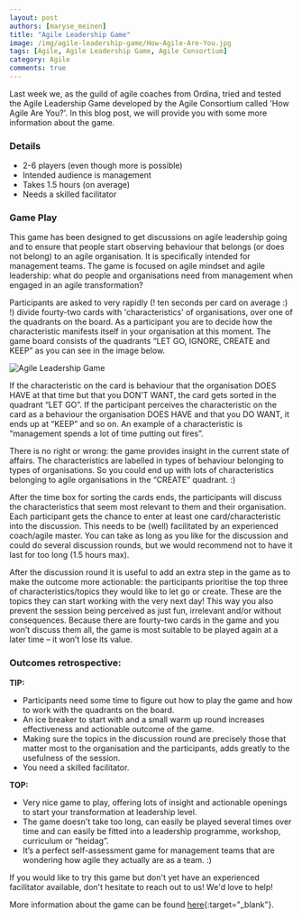 ```yaml
---
layout: post
authors: [maryse_meinen]
title: "Agile Leadership Game"
image: /img/agile-leadership-game/How-Agile-Are-You.jpg
tags: [Agile, Agile Leadership Game, Agile Consortium]
category: Agile
comments: true
---
```


Last week we, as the guild of agile coaches from Ordina, tried and tested the Agile Leadership Game developed by the Agile Consortium called 'How Agile Are You?'.
In this blog post, we will provide you with some more information about the game.

### Details
* 2-6 players (even though more is possible)
* Intended audience is management
* Takes 1.5 hours (on average)
* Needs a skilled facilitator

### Game Play
This game has been designed to get discussions on agile leadership going and to ensure that people start observing behaviour that belongs (or does not belong) to an agile organisation.
It is specifically intended for management teams.
The game is focused on agile mindset and agile leadership: what do people and organisations need from management when engaged in an agile transformation?

Participants are asked to very rapidly (! ten seconds per card on average :) !) divide fourty-two cards with 'characteristics' of organisations, over one of the quadrants on the board.
As a participant you are to decide how the characteristic manifests itself in your organisation at this moment.
The game board consists of the quadrants “LET GO, IGNORE, CREATE and KEEP” as you can see in the image below.

<img alt="Agile Leadership Game" src="{{ '/img/agile-leadership-game/Agile-Leadership-Game.png' | prepend: site.baseurl }}" class="image fit" style="margin:0px auto; max-width: 750px;">

If the characteristic on the card is behaviour that the organisation DOES HAVE at that time but that you DON’T WANT, the card gets sorted in the quadrant “LET GO”.
If the participant perceives the characteristic on the card as a behaviour the organisation DOES HAVE and that you DO WANT, it ends up at “KEEP” and so on.
An example of a characteristic is “management spends a lot of time putting out fires”.

There is no right or wrong: the game provides insight in the current state of affairs.
The characteristics are labelled in types of behaviour belonging to types of organisations.
So you could end up with lots of characteristics belonging to agile organisations in the “CREATE” quadrant. :)

After the time box for sorting the cards ends, the participants will discuss the characteristics that seem most relevant to them and their organisation.
Each participant gets the chance to enter at least one card/characteristic into the discussion.
This needs to be (well) facilitated by an experienced coach/agile master.
You can take as long as you like for the discussion and could do several discussion rounds, but we would recommend not to have it last for too long (1.5 hours max).

After the discussion round it is useful to add an extra step in the game as to make the outcome more actionable:
the participants prioritise the top three of characteristics/topics they would like to let go or create.
These are the topics they can start working with the very next day!
This way you also prevent the session being perceived as just fun, irrelevant and/or without consequences.
Because there are fourty-two cards in the game and you won’t discuss them all, the game is most suitable to be played again at a later time – it won’t lose its value.

### Outcomes retrospective:

**TIP:**
* Participants need some time to figure out how to play the game and how to work with the quadrants on the board.
* An ice breaker to start with and a small warm up round increases effectiveness and actionable outcome of the game.
* Making sure the topics in the discussion round are precisely those that matter most to the organisation and the participants, adds greatly to the usefulness of the session.
* You need a skilled facilitator.

**TOP:**
* Very nice game to play, offering lots of insight and actionable openings to start your transformation at leadership level.
* The game doesn't take too long, can easily be played several times over time and can easily be fitted into a leadership programme, workshop, curriculum or “heidag”.
* It’s a perfect self-assessment game for management teams that are wondering how agile they actually are as a team. :)


If you would like to try this game but don't yet have an experienced facilitator available, don't hesitate to reach out to us! We'd love to help!

More information about the game can be found [here](https://www.agileconsortium.net/leadership-game/){:target="_blank"}.